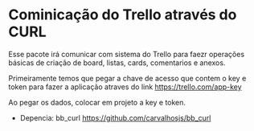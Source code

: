 # Cominicação do Trello através do CURL

Esse pacote irá comunicar com sistema do Trello para faezr operações básicas de criação de board, listas, cards, comentarios e anexos.

Primeiramente temos que pegar a chave de acesso que contem o key e token para fazer a aplicação
atraves do link https://trello.com/app-key

Ao pegar os dados, colocar em projeto a key e token.

- Depencia: bb_curl https://github.com/carvalhosjs/bb_curl

